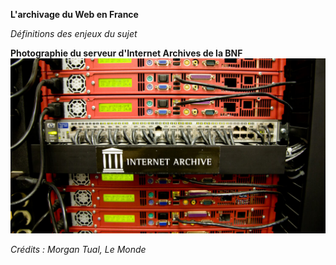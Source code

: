 **L'archivage du Web en France**

*Définitions des enjeux du sujet*

**Photographie du serveur d'Internet Archives de la BNF**
![alt text](image.jpg)


*Crédits : Morgan Tual, Le Monde*

